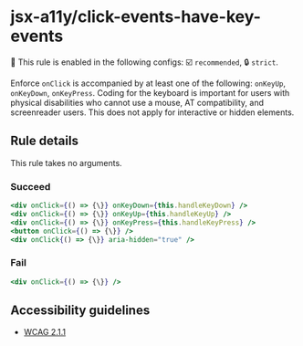 # jsx-a11y/click-events-have-key-events

💼 This rule is enabled in the following configs: ☑️ `recommended`, 🔒 `strict`.

<!-- end auto-generated rule header -->

Enforce `onClick` is accompanied by at least one of the following: `onKeyUp`, `onKeyDown`, `onKeyPress`. Coding for the keyboard is important for users with physical disabilities who cannot use a mouse, AT compatibility, and screenreader users. This does not apply for interactive or hidden elements.

## Rule details

This rule takes no arguments.

### Succeed
```jsx
<div onClick={() => {\}} onKeyDown={this.handleKeyDown} />
<div onClick={() => {\}} onKeyUp={this.handleKeyUp} />
<div onClick={() => {\}} onKeyPress={this.handleKeyPress} />
<button onClick={() => {\}} />
<div onClick{() => {\}} aria-hidden="true" />
```

### Fail
```jsx
<div onClick={() => {\}} />
```

## Accessibility guidelines
- [WCAG 2.1.1](https://www.w3.org/WAI/WCAG21/Understanding/keyboard)

